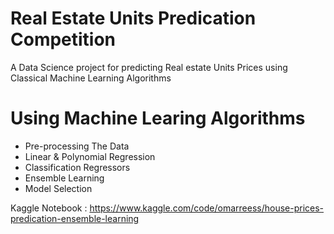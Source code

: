 # Real Estate Units Predication Competition 
A Data Science project for predicting Real estate Units Prices using Classical Machine Learning Algorithms 

# Using Machine Learing Algorithms 
 - Pre-processing The Data
 - Linear & Polynomial Regression 
 - Classification Regressors
 - Ensemble Learning
 - Model Selection


Kaggle Notebook : 
https://www.kaggle.com/code/omarreess/house-prices-predication-ensemble-learning
